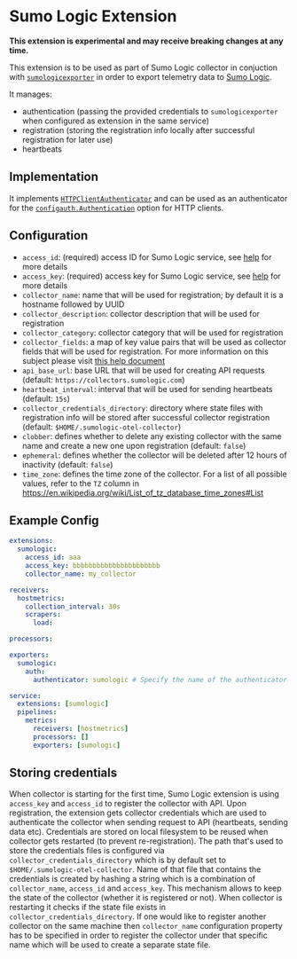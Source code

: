 # Sumo Logic Extension

**This extension is experimental and may receive breaking changes at any time.**

This extension is to be used as part of Sumo Logic collector in conjuction with
[`sumologicexporter`][sumologicexporter] in order to export telemetry data to
[Sumo Logic][sumologic].

It manages:

* authentication (passing the provided credentials to `sumologicexporter`
  when configured as extension in the same service)
* registration (storing the registration info locally after successful registration
  for later use)
* heartbeats

[sumologicexporter]: ../../exporter/sumologicexporter/
[sumologic]: https://www.sumologic.com/

## Implementation

It implements [`HTTPClientAuthenticator`][httpclientauthenticator]
and can be used as an authenticator for the
[`configauth.Authentication`][configauth_authentication] option for HTTP clients.

[httpclientauthenticator]: https://github.com/open-telemetry/opentelemetry-collector/blob/2e84285efc665798d76773b9901727e8836e9d8f/config/configauth/clientauth.go#L34-L39
[configauth_authentication]: https://github.com/open-telemetry/opentelemetry-collector/blob/3f5c7180c51ed67a6f54158ede5e523822e9659e/config/configauth/configauth.go#L29-L33

## Configuration

* `access_id`: (required) access ID for Sumo Logic service, see
  [help][credentials_help] for more details
* `access_key`: (required) access key for Sumo Logic service, see
  [help][credentials_help] for more details
* `collector_name`: name that will be used for registration; by default it is a
   hostname followed by UUID
* `collector_description`: collector description that will be used for registration
* `collector_category`: collector category that will be used for registration
* `collector_fields`: a map of key value pairs that will be used as collector
  fields that will be used for registration.
  For more information on this subject please visit [this help document][fields_help]
* `api_base_url`: base URL that will be used for creating API requests
  (default: `https://collectors.sumologic.com`)
* `heartbeat_interval`: interval that will be used for sending heartbeats
  (default: `15s`)
* `collector_credentials_directory`: directory where state files with registration
  info will be stored after successful collector registration
  (default: `$HOME/.sumologic-otel-collector`)
* `clobber`: defines whether to delete any existing collector with the same name
  and create a new one upon registration (default: `false`)
* `ephemeral`: defines whether the collector will be deleted after 12 hours
	of inactivity (default: `false`)
* `time_zone`: defines the time zone of the collector. For a list of all possible
  values, refer to the `TZ` column in
  https://en.wikipedia.org/wiki/List_of_tz_database_time_zones#List

[credentials_help]: https://help.sumologic.com/Manage/Security/Access-Keys
[fields_help]: https://help.sumologic.com/Manage/Fields

## Example Config

```yaml
extensions:
  sumologic:
    access_id: aaa
    access_key: bbbbbbbbbbbbbbbbbbbbbb
    collector_name: my_collector

receivers:
  hostmetrics:
    collection_interval: 30s
    scrapers:
      load:

processors:

exporters:
  sumologic:
    auth:
      authenticator: sumologic # Specify the name of the authenticator extension

service:
  extensions: [sumologic]
  pipelines:
    metrics:
      receivers: [hostmetrics]
      processors: []
      exporters: [sumologic]
```

## Storing credentials

When collector is starting for the first time, Sumo Logic extension is using `access_key` and `access_id`
to register the collector with API.
Upon registration, the extension gets collector credentials which are used to authenticate the collector
when sending request to API (heartbeats, sending data etc).
Credentials are stored on local filesystem to be reused when collector gets restarted (to prevent re-registration).
The path that's used to store the credentials files is configured via `collector_credentials_directory` which is by default
set to `$HOME/.sumologic-otel-collector`.
Name of that file that contains the credentials is created by hashing a string which is a combination of `collector_name`, `access_id` and `access_key`.
This mechanism allows to keep the state of the collector (whether it is registered or not).
When collector is restarting it checks if the state file exists in `collector_credentials_directory`.
If one would like to register another collector on the same machine then `collector_name` configuration property
has to be specified in order to register the collector under that specific name which will be used to create
a separate state file.
